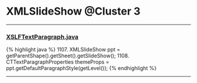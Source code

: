 # XMLSlideShow @Cluster 3

***

### [XSLFTextParagraph.java](https://searchcode.com/codesearch/view/97406665/)
{% highlight java %}
1107. XMLSlideShow ppt = getParentShape().getSheet().getSlideShow();
1108. CTTextParagraphProperties themeProps = ppt.getDefaultParagraphStyle(getLevel());
{% endhighlight %}

***

